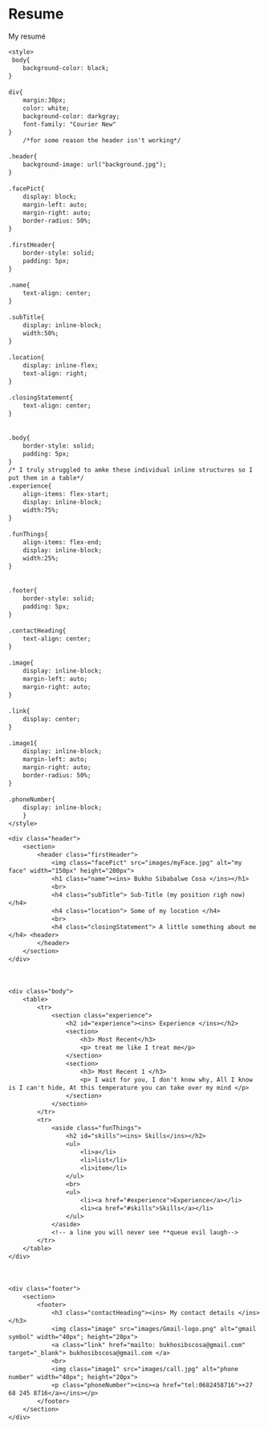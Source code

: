 # Resume
 My resumé

<!DOCTYPE html>
<html>
  <head>
    <title> Bukho's Resumé </title>
    <link rel="stylesheet" type="text/css" href="stylesheet.css">

    <style>
     body{
        background-color: black;
    }
    
    div{
        margin:30px;
        color: white;
        background-color: darkgray;
        font-family: "Courier New"
    }
        /*for some reason the header isn't working*/
        
    .header{
        background-image: url("background.jpg");
    }
    
    .facePict{
        display: block;
        margin-left: auto;
        margin-right: auto;
        border-radius: 50%;
    }
    
    .firstHeader{
        border-style: solid;
        padding: 5px;
    }
    
    .name{
        text-align: center;
    }
    
    .subTitle{
        display: inline-block;
        width:50%;
    }
    
    .location{
        display: inline-flex;
        text-align: right;
    }
    
    .closingStatement{
        text-align: center;
    }
    
    
    .body{
        border-style: solid;
        padding: 5px;
    }
    /* I truly struggled to amke these individual inline structures so I put them in a table*/
    .experience{
        align-items: flex-start;
        display: inline-block;
        width:75%;
    }
    
    .funThings{
        align-items: flex-end;
        display: inline-block;
        width:25%;
    }
    
    
    .footer{
        border-style: solid;
        padding: 5px;
    }
    
    .contactHeading{
        text-align: center;
    }
    
    .image{
        display: inline-block;
        margin-left: auto;
        margin-right: auto;
    }
    
    .link{
        display: center;
    }
    
    .image1{
        display: inline-block;
        margin-left: auto;
        margin-right: auto;
        border-radius: 50%;
    }
    
    .phoneNumber{
        display: inline-block;
        }
    </style>
    
  </head>


  <body>

    <div class="header">
        <section>
            <header class="firstHeader">
                <img class="facePict" src="images/myFace.jpg" alt="my face" width="150px" height="200px">
                <h1 class="name"><ins> Bukho Sibabalwe Cosa </ins></h1>
                <br>
                <h4 class="subTitle"> Sub-Title (my position righ now) </h4> 
                <h4 class="location"> Some of my location </h4>
                <br>
                <h4 class="closingStatement"> A little something about me </h4> <header>                                                      
            </header>
        </section>
    </div>



    <div class="body">
        <table>
            <tr>
                <section class="experience">
                    <h2 id="experience"><ins> Experience </ins></h2>
                    <section>
                        <h3> Most Recent</h3>
                        <p> treat me like I treat me</p>
                    </section>
                    <section>
                        <h3> Most Recent 1 </h3>
                        <p> I wait for you, I don't know why, All I know is I can't hide, At this temperature you can take over my mind </p>
                    </section>
                </section>
            </tr>
            <tr>
                <aside class="funThings">
                    <h2 id="skills"><ins> Skills</ins></h2>
                    <ul>
                        <li>a</li>
                        <li>list</li>
                        <li>item</li>
                    </ul>
                    <br>
                    <ul>
                        <li><a href="#experience">Experience</a></li>
                        <li><a href="#skills">Skills</a></li>
                    </ul>
                </aside>
                <!-- a line you will never see **queue evil laugh-->
            </tr>
        </table>
    </div>



    <div class="footer">
        <section>
            <footer>
                <h3 class="contactHeading"><ins> My contact details </ins></h3>
                <img class="image" src="images/Gmail-logo.png" alt="gmail symbol" width="40px"; height="20px">
                <a class="link" href="mailto: bukhosibscosa@gmail.com" target="_blank"> bukhosibscosa@gmail.com </a>
                <br>
                <img class="image1" src="images/call.jpg" alt="phone number" width="40px"; height="20px"> 
                <p class="phoneNumber"><ins><a href="tel:0682458716">+27 68 245 8716</a></ins></p>
            </footer>
        </section>
    </div>

    

  </body>
</html>

